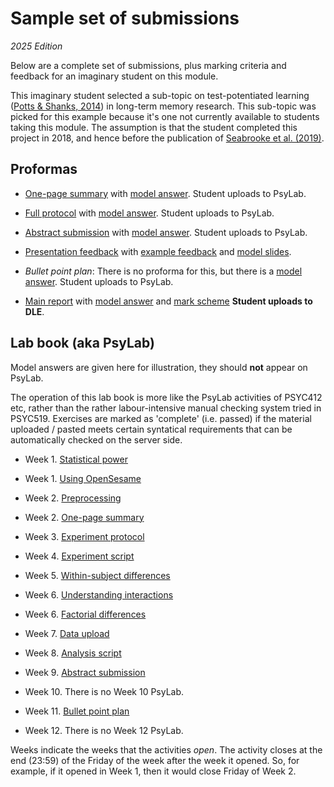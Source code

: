 # Sample set of submissions

_2025 Edition_

Below are a complete set of submissions, plus marking criteria and feedback for an imaginary student on this module. 

This imaginary student selected a sub-topic on test-potentiated learning ([Potts & Shanks, 2014](http://discovery.ucl.ac.uk/1399515/1/RPottsLastRevision.pdf)) in long-term memory research. This sub-topic was picked for this example because it's one not currently available to students taking this module. The assumption is that the student completed this project in 2018, and hence before the publication of [Seabrooke et al. (2019)](https://pearl.plymouth.ac.uk/bitstream/handle/10026.1/14653/tpl-motivation-accepted.pdf?sequence=1).

## Proformas

- [One-page summary](eg-student/onepagesummary.odt) with [model answer](eg-student/onepagesummary-example.odt). Student uploads to PsyLab.

- [Full protocol](eg-student/protocol.odt) with [model answer](eg-student/protocol-example.odt). Student uploads to PsyLab.

- [Abstract submission](eg-student/conference-abstract.odt) with [model answer](eg-student/conference-abstract-eg.odt). Student uploads to PsyLab.

- [Presentation feedback](eg-student/pres-feedback.md) with [example feedback](eg-student/pres-feedback-eg.md) and [model slides](eg-student/presentation-eg.pdf). 

- _Bullet point plan_: There is no proforma for this, but there is a [model answer](eg-student/eg-bullet.md). Student uploads to PsyLab.

- [Main report](eg-student/report-proforma.odt) with [model answer](eg-student/report-eg.odt) and [mark scheme](eg-student/report-mark-scheme.md) **Student uploads to DLE**.



## Lab book (aka PsyLab)

Model answers are given here for illustration, they should **not** appear on PsyLab. 

The operation of this lab book is more like the PsyLab activities of PSYC412 etc, rather than the rather labour-intensive manual checking system tried in PSYC519. Exercises are marked as 'complete' (i.e. passed) if the material uploaded / pasted meets certain syntatical requirements that can be automatically checked on the server side.

- Week 1. [Statistical power](eg-student/power.md)

- Week 1. [Using OpenSesame](eg-student/openses.md)

- Week 2. [Preprocessing](eg-student/preproc.md)

- Week 2. [One-page summary](eg-student/onepage.md)

- Week 3. [Experiment protocol](eg-student/protocol.md)

- Week 4. [Experiment script](eg-student/expscript.md)

- Week 5. [Within-subject differences](eg-student/anova1.md)

- Week 6. [Understanding interactions](eg-student/interactions.md)

- Week 6. [Factorial differences](eg-student/factorial.md)

- Week 7. [Data upload](eg-student/data1.md)

- Week 8. [Analysis script](eg-student/script2.md) 

- Week 9. [Abstract submission](eg-student/conference.md)

- Week 10. There is no Week 10 PsyLab.

- Week 11. [Bullet point plan](eg-student/bullet.md)

- Week 12. There is no Week 12 PsyLab.

Weeks indicate the weeks that the activities _open_. The activity closes at the end (23:59) of the Friday of the week after the week it opened. So, for example, if it opened in Week 1, then it would close Friday of Week 2.
